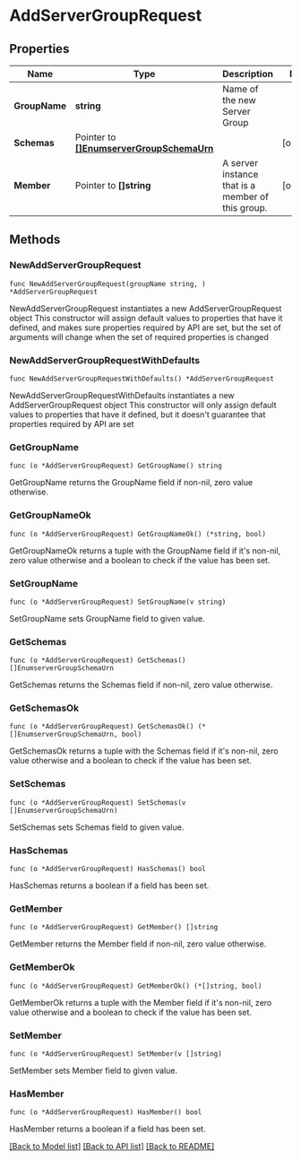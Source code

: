 # AddServerGroupRequest

## Properties

Name | Type | Description | Notes
------------ | ------------- | ------------- | -------------
**GroupName** | **string** | Name of the new Server Group | 
**Schemas** | Pointer to [**[]EnumserverGroupSchemaUrn**](EnumserverGroupSchemaUrn.md) |  | [optional] 
**Member** | Pointer to **[]string** | A server instance that is a member of this group. | [optional] 

## Methods

### NewAddServerGroupRequest

`func NewAddServerGroupRequest(groupName string, ) *AddServerGroupRequest`

NewAddServerGroupRequest instantiates a new AddServerGroupRequest object
This constructor will assign default values to properties that have it defined,
and makes sure properties required by API are set, but the set of arguments
will change when the set of required properties is changed

### NewAddServerGroupRequestWithDefaults

`func NewAddServerGroupRequestWithDefaults() *AddServerGroupRequest`

NewAddServerGroupRequestWithDefaults instantiates a new AddServerGroupRequest object
This constructor will only assign default values to properties that have it defined,
but it doesn't guarantee that properties required by API are set

### GetGroupName

`func (o *AddServerGroupRequest) GetGroupName() string`

GetGroupName returns the GroupName field if non-nil, zero value otherwise.

### GetGroupNameOk

`func (o *AddServerGroupRequest) GetGroupNameOk() (*string, bool)`

GetGroupNameOk returns a tuple with the GroupName field if it's non-nil, zero value otherwise
and a boolean to check if the value has been set.

### SetGroupName

`func (o *AddServerGroupRequest) SetGroupName(v string)`

SetGroupName sets GroupName field to given value.


### GetSchemas

`func (o *AddServerGroupRequest) GetSchemas() []EnumserverGroupSchemaUrn`

GetSchemas returns the Schemas field if non-nil, zero value otherwise.

### GetSchemasOk

`func (o *AddServerGroupRequest) GetSchemasOk() (*[]EnumserverGroupSchemaUrn, bool)`

GetSchemasOk returns a tuple with the Schemas field if it's non-nil, zero value otherwise
and a boolean to check if the value has been set.

### SetSchemas

`func (o *AddServerGroupRequest) SetSchemas(v []EnumserverGroupSchemaUrn)`

SetSchemas sets Schemas field to given value.

### HasSchemas

`func (o *AddServerGroupRequest) HasSchemas() bool`

HasSchemas returns a boolean if a field has been set.

### GetMember

`func (o *AddServerGroupRequest) GetMember() []string`

GetMember returns the Member field if non-nil, zero value otherwise.

### GetMemberOk

`func (o *AddServerGroupRequest) GetMemberOk() (*[]string, bool)`

GetMemberOk returns a tuple with the Member field if it's non-nil, zero value otherwise
and a boolean to check if the value has been set.

### SetMember

`func (o *AddServerGroupRequest) SetMember(v []string)`

SetMember sets Member field to given value.

### HasMember

`func (o *AddServerGroupRequest) HasMember() bool`

HasMember returns a boolean if a field has been set.


[[Back to Model list]](../README.md#documentation-for-models) [[Back to API list]](../README.md#documentation-for-api-endpoints) [[Back to README]](../README.md)


